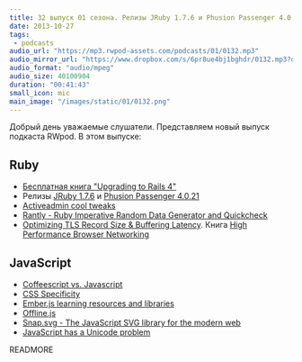 ```yaml
---
title: 32 выпуск 01 сезона. Релизы JRuby 1.7.6 и Phusion Passenger 4.0.21, Rantly, Coffeescript vs. Javascript, Offline.js и прочее
date: 2013-10-27
tags:
 - podcasts
audio_url: "https://mp3.rwpod-assets.com/podcasts/01/0132.mp3"
audio_mirror_url: "https://www.dropbox.com/s/6pr8ue4bj1bghdr/0132.mp3?dl=1"
audio_format: "audio/mpeg"
audio_size: 40100904
duration: "00:41:43"
small_icon: mic
main_image: "/images/static/01/0132.png"
---
```


Добрый день уважаемые слушатели. Представляем новый выпуск подкаста RWpod. В этом выпуске:

## Ruby

 - [Бесплатная книга "Upgrading to Rails 4"](http://www.upgradingtorails4.com/)
 - Релизы [JRuby 1.7.6](http://www.jruby.org/2013/10/22/jruby-1-7-6) и [Phusion Passenger 4.0.21](http://blog.phusion.nl/2013/10/23/phusion-passenger-4-0-21-released-supports-os-x-mavericks-jruby-1-7-6/)
 - [Activeadmin cool tweaks](http://amolnpujari.wordpress.com/2013/10/23/activeadmin-cool-tweaks/)
 - [Rantly - Ruby Imperative Random Data Generator and Quickcheck](https://github.com/hayeah/rantly)
 - [Optimizing TLS Record Size & Buffering Latency](http://www.igvita.com/2013/10/24/optimizing-tls-record-size-and-buffering-latency/). Книга [High Performance Browser Networking](http://chimera.labs.oreilly.com/books/1230000000545)

## JavaScript

 - [Coffeescript vs. Javascript](http://lostechies.com/bradcarleton/2013/10/23/coffeescript-vs-javascript-dog-eat-dog/)
 - [CSS Specificity](http://cssspecificity.com/)
 - [Ember.js learning resources and libraries](http://kalv.co.uk/2013/10/25/ember-dot-js-learning-resources.html)
 - [Offline.js](http://github.hubspot.com/offline/docs/welcome/)
 - [Snap.svg - The JavaScript SVG library for the modern web](http://snapsvg.io/)
 - [JavaScript has a Unicode problem](http://mathiasbynens.be/notes/javascript-unicode)

READMORE

